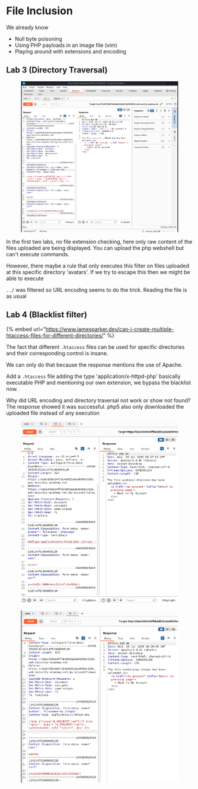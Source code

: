 # File Inclusion

We already know

* Null byte poisoning
* Using PHP payloads in an image file (vim)
* Playing around with extensions and encoding

## Lab 3 (Directory Traversal)

<figure><img src="../../.gitbook/assets/image (4) (1).png" alt=""><figcaption></figcaption></figure>

In the first two labs, no file extension checking, here only raw content of the files uploaded are being displayed. You can upload the php webshell but can't execute commands.

However, there maybe a rule that only executes this filter on files uploaded at this specific directory 'avatars'. If we try to escape this then we might be able to execute

`../` was filtered so URL encoding seems to do the trick. Reading the file is as usual

## Lab 4 (Blacklist filter)

{% embed url="https://www.jamesparker.dev/can-i-create-multiple-htaccess-files-for-different-directories/" %}

The fact that different `.htaccess` files can be used for specific directories and their corresponding control is insane.

We can only do that because the response mentions the use of Apache.

Add a `.htaccess` file adding the type 'application/x-httpd-php' basically executable PHP and mentioning our own extension, we bypass the blacklist now.

Why did URL encoding and directory traversal not work or show not found? The response showed it was successful. php5 also only downloaded the uploaded file instead of any execution

<div align="left"><figure><img src="../../.gitbook/assets/image (1) (1) (1).png" alt="" width="503"><figcaption></figcaption></figure></div>

<div align="left"><figure><img src="../../.gitbook/assets/image (7).png" alt="" width="504"><figcaption></figcaption></figure></div>

